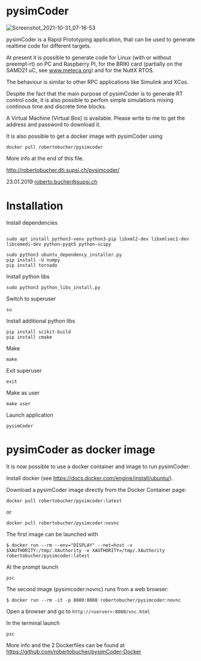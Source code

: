 # pysimCoder

![Screenshot_2021-10-31_07-16-53](https://user-images.githubusercontent.com/8348158/139570719-132cbe3c-190f-401b-b754-003959d08f5a.png)

pysimCoder is a Rapid Prototyping application, that can be used to generate realtime code for different targets.

At present it is possible to generate code for Linux (with or without preempt-rt) on PC and Raspberry PI, for the BRIKI card (partially on the SAMD21 uC, see www.meteca.org) and for the NuttX RTOS.

The behaviour is similar to other RPC applications like Simulink and XCos.

Despite the fact that the main purpose of pysimCoder is to generate RT control code, it is also possible to perfom simple simulations mixing continous time and discrete time blocks.

A Virtual Machine (Virtual Box) is available. Please write to me to get
the address and password to download it.

It is also possible to get a docker image with pysimCoder using

```
docker pull robertobucher/pysimcoder
```
More info at the end of this file.

http://robertobucher.dti.supsi.ch/pysimcoder/

23.01.2019 roberto.bucher@supsi.ch

# Installation

Install dependencies
```

sudo apt install python3-venv python3-pip libxml2-dev libxmlsec1-dev libcomedi-dev python-pyqt5 python-scipy

sudo python3 ubuntu_dependency_installer.py
pip install -U numpy
pip install tornado
```

Install python libs
```
sudo python3 python_libs_install.py
```

Switch to superuser
```
su
```

Install additional python libs
```
pip install scikit-build
pip install cmake
```

Make
```
make
```

Exit superuser
```
exit
```

Make as user
```
make user
```

Launch application
```
pysimCoder
```

# pysimCoder as docker image

It is now possible to use a docker container and image to run pysimCoder:

Install docker (see https://docs.docker.com/engine/install/ubuntu/).

Download a pysimCoder image directly from the Docker Container page:

```
docker pull robertobucher/pysimcoder:latest
```
or
```
docker pull robertobucher/pysimcoder:novnc
```

The first image can be launched with
```
$ docker run --rm --env="DISPLAY" --net=host -v $XAUTHORITY:/tmp/.XAuthority -e XAUTHORITY=/tmp/.XAuthority robertobucher/pysimcoder:latest
```
At the prompt launch
```
psc
```

The second image (pysimcoder:novnc) runs from a web browser:
```
$ docker run --rm -it -p 8080:8080 robertobucher/pysimcoder:novnc
```
Open a browser and go to  `http://<server>:8080/vnc.html`

In the terminal launch
```
psc
```

More info and the 2 Dockerfiles can be found at https://github.com/robertobucher/pysimCoder-Docker






